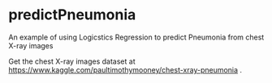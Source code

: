 # predictPneumonia
An example of using Logicstics Regression to predict Pneumonia from chest X-ray images

Get the chest X-ray images dataset at https://www.kaggle.com/paultimothymooney/chest-xray-pneumonia . 
